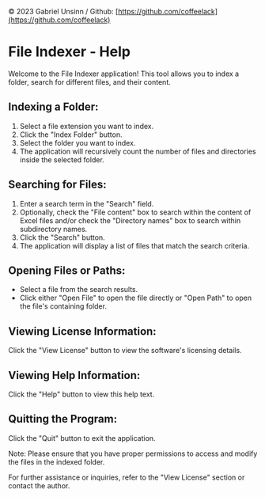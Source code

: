 © 2023 Gabriel Unsinn / Github: [https://github.com/coffeelack](https://github.com/coffeelack)

# File Indexer - Help

Welcome to the File Indexer application! This tool allows you to index a folder, search for different files, and their content.

## Indexing a Folder:

1. Select a file extension you want to index.
2. Click the "Index Folder" button.
3. Select the folder you want to index.
4. The application will recursively count the number of files and directories inside the selected folder.

## Searching for Files:

1. Enter a search term in the "Search" field.
2. Optionally, check the "File content" box to search within the content of Excel files
   and/or check the "Directory names" box to search within subdirectory names. 
4. Click the "Search" button.
5. The application will display a list of files that match the search criteria.

## Opening Files or Paths:

- Select a file from the search results.
- Click either "Open File" to open the file directly or "Open Path" to open the file's containing folder.

## Viewing License Information:

Click the "View License" button to view the software's licensing details.

## Viewing Help Information:

Click the "Help" button to view this help text.

## Quitting the Program:

Click the "Quit" button to exit the application.

Note: Please ensure that you have proper permissions to access and modify the files in the indexed folder.

For further assistance or inquiries, refer to the "View License" section or contact the author.
